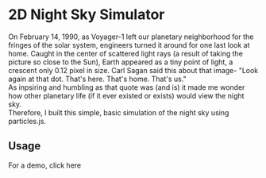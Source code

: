 # 2D Night Sky Simulator
On February 14, 1990, as Voyager-1 left our planetary neighborhood for the fringes of the solar system, engineers turned it around for one last look at home. Caught in the center of scattered light rays (a result of taking the picture so close to the Sun), Earth appeared as a tiny point of light, a crescent only 0.12 pixel in size. Carl Sagan said this about that image- "Look again at that dot. That's here. That's home. That's us." 
<br />As inpsiring and humbling as that quote was (and is) it made me wonder how other planetary life (if it ever existed or exists) would view the night sky. 
<br />Therefore, I built this simple, basic simulation of the night sky using particles.js.

## Usage ##
For a demo, click here
 
 
